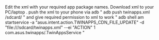 Edit the xml with your required app package names.
Download xml to your PC/laptop .
push the xml to your phone via adb " adb push twinapps.xml /sdcard/ "
and give required permission to xml to work " adb shell am startservice -a "asus.intent.action.TWINAPPS_CDN_FILE_UPDATE" -d "file:///sdcard/twinapps.xml" --ei "ACTION" 1 com.asus.twinapps/.TwinAppsService "
